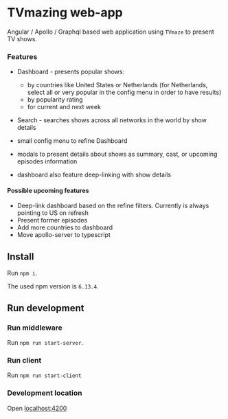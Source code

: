 # TVmazing web-app

Angular / Apollo / Graphql based web application using `TVmaze` to present TV shows.

### Features

* Dashboard - presents popular shows:
    * by countries like United States or Netherlands (for Netherlands, select all or very popular in the config menu in order to have results)
    * by popularity rating
    * for current and next week
     
* Search - searches shows across all networks in the world by show details
* small config menu to refine Dashboard
* modals to present details about shows as summary, cast, or upcoming episodes information
* dashboard also feature deep-linking with show details

#### Possible upcoming features

* Deep-link dashboard based on the refine filters. Currently is always pointing to US on refresh 
* Present former episodes
* Add more countries to dashboard
* Move apollo-server to typescript

## Install

Run `npm i`.

The used npm version is `6.13.4`.

## Run development

### Run middleware

Run `npm run start-server`.

### Run client

Run `npm run start-client`

### Development location

Open [localhost:4200](http://localhost:4200)
